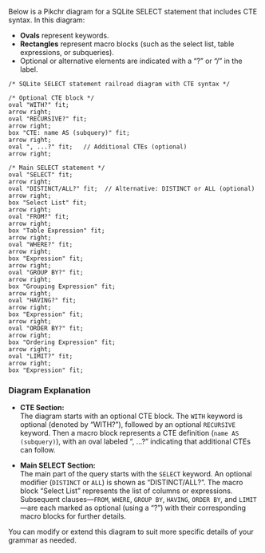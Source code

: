 Below is a Pikchr diagram for a SQLite SELECT statement that includes CTE syntax. In this diagram:

- **Ovals** represent keywords.
- **Rectangles** represent macro blocks (such as the select list, table expressions, or subqueries).
- Optional or alternative elements are indicated with a “?” or “/” in the label.

```pikchr
/* SQLite SELECT statement railroad diagram with CTE syntax */

/* Optional CTE block */
oval "WITH?" fit;
arrow right;
oval "RECURSIVE?" fit;
arrow right;
box "CTE: name AS (subquery)" fit;
arrow right;
oval ", ...?" fit;   // Additional CTEs (optional)
arrow right;

/* Main SELECT statement */
oval "SELECT" fit;
arrow right;
oval "DISTINCT/ALL?" fit;  // Alternative: DISTINCT or ALL (optional)
arrow right;
box "Select List" fit;
arrow right;
oval "FROM?" fit;
arrow right;
box "Table Expression" fit;
arrow right;
oval "WHERE?" fit;
arrow right;
box "Expression" fit;
arrow right;
oval "GROUP BY?" fit;
arrow right;
box "Grouping Expression" fit;
arrow right;
oval "HAVING?" fit;
arrow right;
box "Expression" fit;
arrow right;
oval "ORDER BY?" fit;
arrow right;
box "Ordering Expression" fit;
arrow right;
oval "LIMIT?" fit;
arrow right;
box "Expression" fit;
```

### Diagram Explanation

- **CTE Section:**  
  The diagram starts with an optional CTE block. The `WITH` keyword is optional (denoted by “WITH?”), followed by an optional `RECURSIVE` keyword. Then a macro block represents a CTE definition (`name AS (subquery)`), with an oval labeled “, ...?” indicating that additional CTEs can follow.
  
- **Main SELECT Section:**  
  The main part of the query starts with the `SELECT` keyword. An optional modifier (`DISTINCT` or `ALL`) is shown as “DISTINCT/ALL?”. The macro block “Select List” represents the list of columns or expressions. Subsequent clauses—`FROM`, `WHERE`, `GROUP BY`, `HAVING`, `ORDER BY`, and `LIMIT`—are each marked as optional (using a “?”) with their corresponding macro blocks for further details.

You can modify or extend this diagram to suit more specific details of your grammar as needed.

